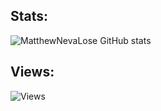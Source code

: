 ## Stats: 
![MatthewNevaLose GitHub stats](https://github-readme-stats.vercel.app/api?username=MatthewPerkins6969&show_icons=true&theme=dracula) 

## Views:
![Views](https://enath7vb4fkgxl3.m.pipedream.net)
